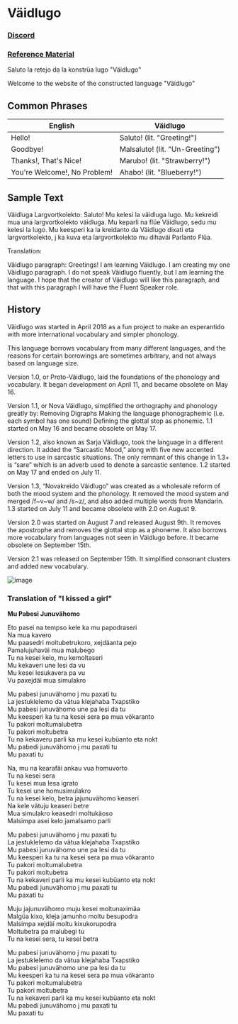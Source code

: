 # Väidlugo

### [Discord](https://discord.gg/8jy4kh4)

### [Reference Material](https://docs.google.com/document/d/16QSKQDR0Kb9lZvAhim4alTqr88zRmitYoTUFWpvoVug/edit?usp=sharing)

Saluto la retejo da la konstrüa lugo "Väidlugo"

Welcome to the website of the constructed language "Väidlugo"

## Common Phrases

English | Väidlugo
--- | ---
Hello! | Saluto! (lit. "Greeting!") 
Goodbye! | Malsaluto! (lit. "Un-Greeting")
Thanks!, That's Nice! | Marubo! (lit. "Strawberry!")
You're Welcome!, No Problem! | Ahabo! (lit. "Blueberry!")  

## Sample Text
Väidluga Largvortkolekto:
Saluto! Mu kelesi la väidluga lugo. Mu kekreidi mua una largvortkolekto väidluga. Mu keparli na flüe Väidlugo, sedu mu kelesi la lugo. Mu keesperi ka la kreidanto da Väidlugo dixati eta largvortkolekto, j ka kuva eta largvortkolekto mu dihaväi Parlanto Flüa.

Translation:

Väidlugo paragraph:
Greetings! I am learning Väidlugo. I am creating my one Väidlugo paragraph. I do not speak Väidlugo fluently, but I am learning the language. I hope that the creator of Väidlugo will like this paragraph, and that with this paragraph I will have the Fluent Speaker role.

## History
Väidlugo was started in April 2018 as a fun project to make an esperantido with more international vocabulary and simpler phonology.

This language borrows vocabulary from many different languages, and the reasons for certain borrowings are sometimes arbitrary, and not always based on language size.

Version 1.0, or Proto-Väidlugo, laid the foundations of the phonology and vocabulary. It began development on April 11, and became obsolete on May 16.

Version 1.1, or Nova Väidlugo, simplified the orthography and phonology greatly by: 
Removing Digraphs
Making the language phonographemic (i.e. each symbol has one sound)
Defining the glottal stop as phonemic.
1.1 started on May 16 and became obsolete on May 17.

Version 1.2, also known as Sarja Väidlugo, took the language in a different direction. It added the “Sarcastic Mood,” along with five new accented letters to use in sarcastic situations. The only remnant of this change in 1.3+ is “sare” which is an adverb used to denote a sarcastic sentence. 1.2 started on May 17 and ended on July 11.

Version 1.3, “Novakreido Väidlugo” was created as a wholesale reform of both the mood system and the phonology. It removed the mood system and merged /f~v~w/ and /s~z/, and also added multiple words from Mandarin. 1.3 started on July 11 and became obsolete with 2.0 on August 9.

Version 2.0 was started on August 7 and released August 9th. It removes the apostrophe and removes the glottal stop as a phoneme. It also borrows more vocabulary from languages not seen in Väidlugo before. It became obsolete on September 15th.

Version 2.1 was released on September 15th. It simplified consonant clusters and added new vocabulary.

![image](https://cdn.discordapp.com/attachments/447011191638720512/493126746309394433/Javaidlugido_Family_Tree.png)


### Translation of "I kissed a girl"

**Mu Pabesi Junuvähomo**

Eto pasei na tempso kele ka mu papodraseri<br/>
Na mua kavero<br/>
Mu paasedri moltubetrukoro, xejdäanta pejo<br/>
Pamalujuhaväi mua malubego<br/>
Tu na kesei kelo, mu kemoltaseri<br/>
Mu kekaveri une lesi da vu<br/>
Mu kesei lesukavera pa vu<br/>
Vu paxejdäi mua simulakro

Mu pabesi junuvähomo j mu paxati tu<br/>
La jestuklelemo da vätua klejahaba Txapstiko<br/>
Mu pabesi junuvähomo une pa lesi da tu<br/>
Mu keesperi ka tu na kesei sera pa mua vökaranto<br/>
Tu pakori moltumalubetra<br/>
Tu pakori moltubetra<br/>
Tu na kekaveru parli ka mu kesei kubüanto eta nokt<br/>
Mu pabedi junuvähomo j mu paxati tu<br/>
Mu paxati tu

Na, mu na kearafäi ankau vua homuvorto<br/>
Tu na kesei sera<br/>
Tu kesei mua lesa igrato<br/>
Tu kesei une homusimulakro<br/>
Tu na kesei kelo, betra jajunuvähomo keaseri<br/>
Na kele vätuju keaseri betre<br/>
Mua simulakro keasedri moltukäoso<br/>
Malsimpa asei kelo jamalsamo parli

Mu pabesi junuvähomo j mu paxati tu<br/>
La jestuklelemo da vätua klejahaba Txapstiko<br/>
Mu pabesi junuvähomo une pa lesi da tu<br/>
Mu keesperi ka tu na kesei sera pa mua vökaranto<br/>
Tu pakori moltumalubetra<br/>
Tu pakori moltubetra<br/>
Tu na kekaveri parli ka mu kesei kubüanto eta nokt<br/>
Mu pabedi junuvähomo j mu paxati tu<br/>
Mu paxati tu

Muju jajunuvähomo muju kesei moltunaximäa<br/>
Malgüa kixo, kleja jamunho moltu besupodra<br/>
Malsimpa xejdäi moltu kixukorupodra<br/>
Moltubetra pa malubegi tu<br/>
Tu na kesei sera, tu kesei betra

Mu pabesi junuvähomo j mu paxati tu<br/>
La jestuklelemo da vätua klejahaba Txapstiko<br/>
Mu pabesi junuvähomo une pa lesi da tu<br/>
Mu keesperi ka tu na kesei sera pa mua vökaranto<br/>
Tu pakori moltumalubetra<br/>
Tu pakori moltubetra<br/>
Tu na kekaveri parli ka mu kesei kubüanto eta nokt<br/>
Mu pabedi junuvähomo j mu paxati tu<br/>
Mu paxati tu
